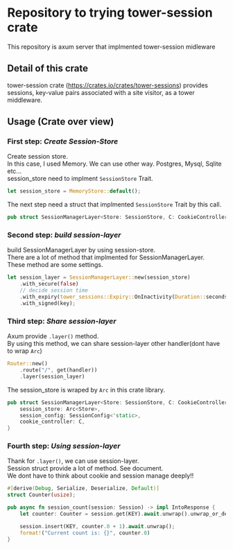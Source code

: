 # Repository to trying tower-session crate
This repository is axum server that implmented tower-session midleware  

## Detail of this crate
tower-session crate (https://crates.io/crates/tower-sessions) provides sessions, key-value pairs associated with a site visitor, as a tower middleware.  

## Usage (Crate over view)
### First step: *Create Session-Store*
Create session store.  
In this case, I used Memory.
We can use other way. Postgres, Mysql, Sqlite etc...  
session_store need to implment ```SessionStore``` Trait.
```rust
let session_store = MemoryStore::default();
```
The next step need a struct that implmented ```SessionStore``` Trait by this call.
```rust
pub struct SessionManagerLayer<Store: SessionStore, C: CookieController = PlaintextCookie> { /* private fields */ }
```

### Second step: *build session-layer*
build SessionManagerLayer by using session-store.  
There are a lot of method that implmented for SessionManagerLayer.  
These method are some settings.
```rust
let session_layer = SessionManagerLayer::new(session_store)
    .with_secure(false)
    // decide session time
    .with_expiry(tower_sessions::Expiry::OnInactivity(Duration::seconds(30)))
    .with_signed(key);
```

### Third step: *Share session-layer*
Axum provide ```.layer()``` method.  
By using this method, we can share session-layer other handler(dont have to wrap ```Arc```)
```rust
Router::new()
    .route("/", get(handler))
    .layer(session_layer)
```
The session_store is wraped by ```Arc``` in this crate library.
```rust
pub struct SessionManagerLayer<Store: SessionStore, C: CookieController = PlaintextCookie> {
    session_store: Arc<Store>,
    session_config: SessionConfig<'static>,
    cookie_controller: C,
}
```

### Fourth step: *Using session-layer*
Thank for ```.layer()```, we can use session-layer.  
Session struct provide a lot of method. See document.  
We dont have to think about cookie and session manage deeply!!
```rust
#[derive(Debug, Serialize, Deserialize, Default)]
struct Counter(usize);

pub async fn session_count(session: Session) -> impl IntoResponse {
    let counter: Counter = session.get(KEY).await.unwrap().unwrap_or_default();

    session.insert(KEY, counter.0 + 1).await.unwrap();
    format!("Current count is: {}", counter.0)
}
```
